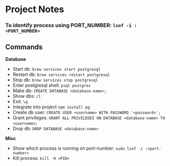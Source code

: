 # Project Notes

### To identify process using PORT_NUMBER: `lsof -i :<PORT_NUMBER>`

## Commands
**Database**
* Start db: `brew services start postgresql`
* Restart db: `brew services restart postgresql`
* Stop db: `brew services stop postgresql`
* Enter postgresql shell: `psql postgres`
* Make db: `CREATE DATABASE <database-name>;`
* Show dbs: `/l`
* Exit: `\q`
* Integrate into project `npm install pg`
* Create db user: `CREATE USER <username> WITH PASSWORD '<password>';`
* Grant privileges: `GRANT ALL PRIVILEGES ON DATABASE <database-name> TO <username>`;
* Drop db: `DROP DATABASE <database-name>`


**Misc**
* Show which process is running on port-number: `sudo lsof -i :<port-number>`
* Kill process: `kill -9 <PID>`
